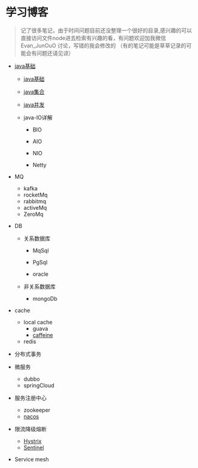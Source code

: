 # 学习博客

> 记了很多笔记，由于时间问题目前还没整理一个很好的目录,感兴趣的可以直接访问文件node进去检索有兴趣的看，有问题欢迎加我微信 Evan_JunOuO 讨论，写错的我会修改的 （有的笔记可能是草草记录的可能会有问题还请见谅）

* [java基础](note/java/index.md)
  * [java基础](note/java/java基础.md)
  
  * [java集合](note/java/java集合/introduction.md)
  
  * [java并发](note/java/java并发/java并发.md)
  
  * java-IO详解
  
    * BIO
  
    * AIO
    * NIO
    * Netty
  
* MQ

  * kafka
  * rocketMq
  * rabbitmq
  * activeMq
  * ZeroMq

* DB

  * 关系数据库

    * MqSql
    * PgSql

    * oracle

  * 非关系数据库

    * mongoDb

* cache

  * local cache 
    * guava
    * [caffeine](https://github.com/ben-manes/caffeine)
  * redis

* 分布式事务

* 微服务
  * dubbo
  * springCloud
* 服务注册中心
  * zookeeper
  * [nacos](https://nacos.io/zh-cn/docs/what-is-nacos.html)
* 限流降级熔断
  * [Hystrix](https://github.com/Netflix/Hystrix)
  * [Sentinel](https://github.com/alibaba/Sentinel)
* Service mesh

